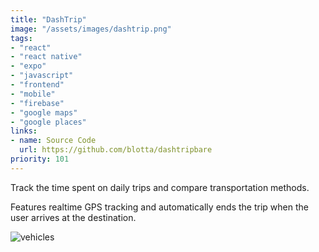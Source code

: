 ```yaml
---
title: "DashTrip"
image: "/assets/images/dashtrip.png"
tags:
- "react"
- "react native"
- "expo"
- "javascript"
- "frontend"
- "mobile"
- "firebase"
- "google maps"
- "google places"
links:
- name: Source Code
  url: https://github.com/blotta/dashtripbare
priority: 101
---
```


Track the time spent on daily trips and compare transportation methods.

Features realtime GPS tracking and automatically ends the trip when the user arrives at the destination.

![vehicles](/assets/images/dashtrip-vehicles.png)
